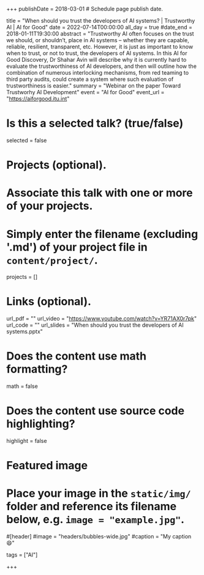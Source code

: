 +++
publishDate = 2018-03-01 # Schedule page publish date.

title = "When should you trust the developers of AI systems? | Trustworthy AI | AI for Good"
date = 2022-07-14T00:00:00
all_day = true
#date_end = 2018-01-11T19:30:00
abstract = "Trustworthy AI often focuses on the trust we should, or shouldn’t, place in AI systems – whether they are capable, reliable, resilient, transparent, etc. However, it is just as important to know when to trust, or not to trust, the developers of AI systems. In this AI for Good Discovery, Dr Shahar Avin will describe why it is currently hard to evaluate the trustworthiness of AI developers, and then will outline how the combination of numerous interlocking mechanisms, from red teaming to third party audits, could create a system where such evaluation of trustworthiness is easier."
summary = "Webinar on the paper Toward Trustworhy AI Development"
event = "AI for Good"
event_url = "https://aiforgood.itu.int"

# Is this a selected talk? (true/false)
selected = false

# Projects (optional).
#   Associate this talk with one or more of your projects.
#   Simply enter the filename (excluding '.md') of your project file in `content/project/`.
projects = []

# Links (optional).
url_pdf = ""
url_video = "https://www.youtube.com/watch?v=YR71AX0r7pk"
url_code = ""
url_slides = "When should you trust the developers of AI systems.pptx"

# Does the content use math formatting?
math = false

# Does the content use source code highlighting?
highlight = false

# Featured image
# Place your image in the `static/img/` folder and reference its filename below, e.g. `image = "example.jpg"`.
#[header]
#image = "headers/bubbles-wide.jpg"
#caption = "My caption :smile:"

tags = ["AI"]

+++

